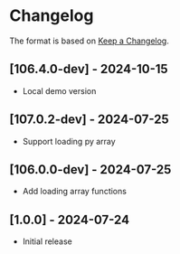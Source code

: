 # Changelog

The format is based on [Keep a Changelog](https://keepachangelog.com/en/1.0.0/).

## [106.4.0-dev] - 2024-10-15
- Local demo version

## [107.0.2-dev] - 2024-07-25
- Support loading py array

## [106.0.0-dev] - 2024-07-25
- Add loading array functions

## [1.0.0] - 2024-07-24
- Initial release
